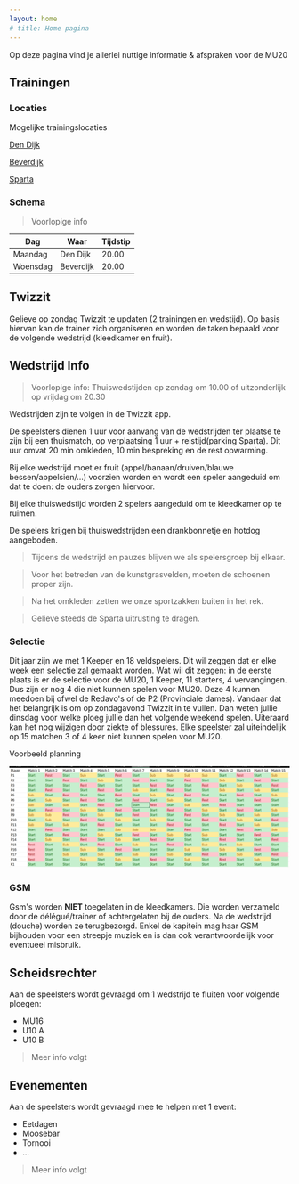 ```yaml
---
layout: home
# title: Home pagina
---
```


Op deze pagina vind je allerlei nuttige informatie & afspraken voor de MU20

## Trainingen

### Locaties

Mogelijke trainingslocaties


[Den Dijk](https://www.google.com/maps/place/Vrijetijdscomplex+Den+Dijk/@50.9618022,4.6403959,15z/data=!4m6!3m5!1s0x47c15f7873006ab5:0xcacde7ca5e7cbce3!8m2!3d50.9618022!4d4.6403959!16s%2Fg%2F1tm681_l?entry=ttu)

[Beverdijk](https://www.google.com/maps/place/KVC+Haacht/@50.9783181,4.6169426,175m/data=!3m1!1e3!4m15!1m8!3m7!1s0x47c3e1c0b7b794c3:0x3c076c66377e4a16!2sBeverdijk,+3150+Haacht!3b1!8m2!3d50.979068!4d4.6072392!16s%2Fg%2F1td0fnv4!3m5!1s0x47c3e13c2a851387:0xfd5407ae143f5ab7!8m2!3d50.978306!4d4.6177!16s%2Fg%2F1pxw2cydq?entry=ttu)

[Sparta](https://www.google.com/maps/place/KFC+Sparta+Haacht/@50.958168,4.6103106,17z/data=!3m1!4b1!4m6!3m5!1s0x47c3e1cb5589a0a3:0xf2a69381411d45c2!8m2!3d50.958168!4d4.6128855!16s%2Fg%2F1pxwv3wpm?entry=ttu)

### Schema

> Voorlopige info

Dag         | Waar        | Tijdstip
---         |---          |---
Maandag     | Den Dijk    | 20.00
Woensdag    | Beverdijk   | 20.00

## Twizzit

Gelieve op zondag Twizzit te updaten (2 trainingen en wedstijd). Op basis hiervan kan de trainer zich organiseren en worden de taken bepaald voor de volgende wedstrijd (kleedkamer en fruit). 

## Wedstrijd Info

> Voorlopige info: Thuiswedstijden op zondag om 10.00 of uitzonderlijk op vrijdag om 20.30

Wedstrijden zijn te volgen in de Twizzit app. 

De speelsters dienen 1 uur voor aanvang van de wedstrijden ter plaatse te zijn bij een thuismatch, op verplaatsing 1 uur + reistijd(parking Sparta). Dit uur omvat 20 min omkleden, 10 min bespreking en de rest opwarming.

Bij elke wedstrijd moet er fruit (appel/banaan/druiven/blauwe bessen/appelsien/...) voorzien worden en wordt een speler aangeduid om dat te doen: de ouders zorgen hiervoor.

Bij elke thuiswedstijd worden 2 spelers aangeduid om te kleedkamer op te ruimen.

De spelers krijgen bij thuiswedstrijden een drankbonnetje en hotdog aangeboden.

> Tijdens de wedstrijd en pauzes blijven we als spelersgroep bij elkaar.

> Voor het betreden van de kunstgrasvelden, moeten de schoenen proper zijn.

> Na het omkleden zetten we onze sportzakken buiten in het rek.

> Gelieve steeds de Sparta uitrusting te dragen.

### Selectie

Dit jaar zijn we met 1 Keeper en 18 veldspelers. Dit wil zeggen dat er elke week een selectie zal gemaakt worden. Wat wil dit zeggen: in de eerste plaats is er de selectie voor de MU20, 1 Keeper, 11 starters, 4 vervangingen. Dus zijn er nog 4 die niet kunnen spelen voor MU20. Deze 4 kunnen meedoen bij ofwel de Redavo's of de P2 (Provinciale dames). Vandaar dat het belangrijk is om op zondagavond Twizzit in te vullen. Dan weten jullie dinsdag voor welke ploeg jullie dan het volgende weekend spelen. Uiteraard kan het nog wijzigen door ziekte of blessures. Elke speelster zal uiteindelijk op 15 matchen 3 of 4 keer niet kunnen spelen voor MU20.

Voorbeeld planning

![Planning](/2425/assets/voorbeeld-planning.png)

### GSM

Gsm's worden **NIET** toegelaten in de kleedkamers. Die worden verzameld door de délégué/trainer of achtergelaten bij de ouders. Na de wedstrijd (douche) worden ze terugbezorgd. Enkel de kapitein mag haar GSM bijhouden voor een streepje muziek en is dan ook verantwoordelijk voor eventueel misbruik.

## Scheidsrechter

Aan de speelsters wordt gevraagd om 1 wedstrijd te fluiten voor volgende ploegen:

* MU16 
* U10 A
* U10 B

> Meer info volgt


## Evenementen

Aan de speelsters wordt gevraagd mee te helpen met 1 event:

* Eetdagen
* Moosebar
* Tornooi
* ...

> Meer info volgt
